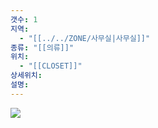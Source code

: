 ```yaml
---
갯수: 1
지역:
  - "[[../../ZONE/사무실|사무실]]"
종류: "[[의류]]"
위치:
  - "[[CLOSET]]"
상세위치: 
설명:
---
```



![](http://192.168.50.22/devices/250315_IMG_0019.jpg)
